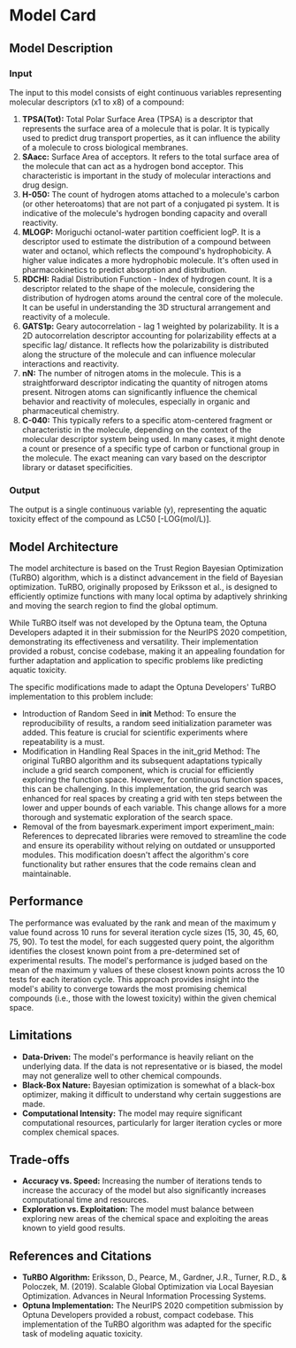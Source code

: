 # Model Card

## Model Description

### Input

The input to this model consists of eight continuous variables representing molecular descriptors (x1 to x8) of a compound:

1. **TPSA(Tot):** Total Polar Surface Area (TPSA) is a descriptor that represents the surface area of a molecule that is polar. It is typically used to predict drug transport properties, as it can influence the ability of a molecule to cross biological membranes.
2. **SAacc:** Surface Area of acceptors. It refers to the total surface area of the molecule that can act as a hydrogen bond acceptor. This characteristic is important in the study of molecular interactions and drug design.
3. **H-050:** The count of hydrogen atoms attached to a molecule's carbon (or other heteroatoms) that are not part of a conjugated pi system. It is indicative of the molecule's hydrogen bonding capacity and overall reactivity.
4. **MLOGP:** Moriguchi octanol-water partition coefficient logP. It is a descriptor used to estimate the distribution of a compound between water and octanol, which reflects the compound's hydrophobicity. A higher value indicates a more hydrophobic molecule. It's often used in pharmacokinetics to predict absorption and distribution.
5. **RDCHI:** Radial Distribution Function - Index of hydrogen count. It is a descriptor related to the shape of the molecule, considering the distribution of hydrogen atoms around the central core of the molecule. It can be useful in understanding the 3D structural arrangement and reactivity of a molecule.
6. **GATS1p:** Geary autocorrelation - lag 1 weighted by polarizability. It is a 2D autocorrelation descriptor accounting for polarizability effects at a specific lag/ distance. It reflects how the polarizability is distributed along the structure of the molecule and can influence molecular interactions and reactivity.
7. **nN:** The number of nitrogen atoms in the molecule. This is a straightforward descriptor indicating the quantity of nitrogen atoms present. Nitrogen atoms can significantly influence the chemical behavior and reactivity of molecules, especially in organic and pharmaceutical chemistry.
8. **C-040:** This typically refers to a specific atom-centered fragment or characteristic in the molecule, depending on the context of the molecular descriptor system being used. In many cases, it might denote a count or presence of a specific type of carbon or functional group in the molecule. The exact meaning can vary based on the descriptor library or dataset specificities.

### Output

The output is a single continuous variable (y), representing the aquatic toxicity effect of the compound as LC50 [-LOG(mol/L)]. 

## Model Architecture

The model architecture is based on the Trust Region Bayesian Optimization (TuRBO) algorithm, which is a distinct advancement in the field of Bayesian optimization. TuRBO, originally proposed by Eriksson et al., is designed to efficiently optimize functions with many local optima by adaptively shrinking and moving the search region to find the global optimum.

While TuRBO itself was not developed by the Optuna team, the Optuna Developers adapted it in their submission for the NeurIPS 2020 competition, demonstrating its effectiveness and versatility. Their implementation provided a robust, concise codebase, making it an appealing foundation for further adaptation and application to specific problems like predicting aquatic toxicity.

The specific modifications made to adapt the Optuna Developers' TuRBO implementation to this problem include:

* Introduction of Random Seed in __init__ Method: To ensure the reproducibility of results, a random seed initialization parameter was added. This feature is crucial for scientific experiments where repeatability is a must.
* Modification in Handling Real Spaces in the init_grid Method: The original TuRBO algorithm and its subsequent adaptations typically include a grid search component, which is crucial for efficiently exploring the function space. However, for continuous function spaces, this can be challenging. In this implementation, the grid search was enhanced for real spaces by creating a grid with ten steps between the lower and upper bounds of each variable. This change allows for a more thorough and systematic exploration of the search space.
* Removal of the from bayesmark.experiment import experiment_main: References to deprecated libraries were removed to streamline the code and ensure its operability without relying on outdated or unsupported modules. This modification doesn't affect the algorithm's core functionality but rather ensures that the code remains clean and maintainable.

## Performance

The performance was evaluated by the rank and mean of the maximum y value found across 10 runs for several iteration cycle sizes (15, 30, 45, 60, 75, 90). To test the model, for each suggested query point, the algorithm identifies the closest known point from a pre-determined set of experimental results. The model's performance is judged based on the mean of the maximum y values of these closest known points across the 10 tests for each iteration cycle. This approach provides insight into the model's ability to converge towards the most promising chemical compounds (i.e., those with the lowest toxicity) within the given chemical space. 

## Limitations

- **Data-Driven:** The model's performance is heavily reliant on the underlying data. If the data is not representative or is biased, the model may not generalize well to other chemical compounds.
- **Black-Box Nature:** Bayesian optimization is somewhat of a black-box optimizer, making it difficult to understand why certain suggestions are made.
- **Computational Intensity:** The model may require significant computational resources, particularly for larger iteration cycles or more complex chemical spaces.

## Trade-offs

- **Accuracy vs. Speed:** Increasing the number of iterations tends to increase the accuracy of the model but also significantly increases computational time and resources.
- **Exploration vs. Exploitation:** The model must balance between exploring new areas of the chemical space and exploiting the areas known to yield good results.

## References and Citations

* **TuRBO Algorithm:** Eriksson, D., Pearce, M., Gardner, J.R., Turner, R.D., & Poloczek, M. (2019). Scalable Global Optimization via Local Bayesian Optimization. Advances in Neural Information Processing Systems.
* **Optuna Implementation:** The NeurIPS 2020 competition submission by Optuna Developers provided a robust, compact codebase. This implementation of the TuRBO algorithm was adapted for the specific task of modeling aquatic toxicity.
